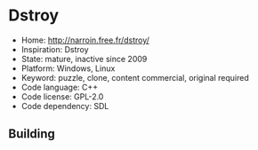 # Dstroy

- Home: http://narroin.free.fr/dstroy/
- Inspiration: Dstroy
- State: mature, inactive since 2009
- Platform: Windows, Linux
- Keyword: puzzle, clone, content commercial, original required
- Code language: C++
- Code license: GPL-2.0
- Code dependency: SDL

## Building
